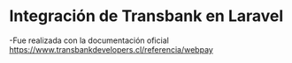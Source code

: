 # Integración de Transbank en Laravel
-Fue realizada con la documentación oficial https://www.transbankdevelopers.cl/referencia/webpay